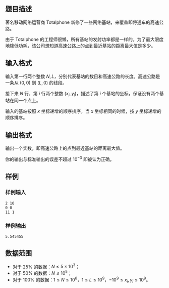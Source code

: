 ## 题目描述

著名移动网络运营商 Totalphone 新修了一些网络基站，来覆盖即将通车的高速公路。

由于 Totalphone 的工程师很懒，所有基站的发射功率都是一样的。为了最大限度地降低功耗，该公司想知道高速公路上的点到最近基站的距离最大值是多少。

## 输入格式

输入第一行两个整数 $N,L$，分别代表基站的数目和高速公路的长度。高速公路是一条从 $(0,0)$ 到 $(L,0)$ 的线段。

接下来 $N$ 行，第 $i$ 行两个整数 $(x_i,y_i)$，描述了第 $i$ 个基站的坐标，保证没有两个基站在同一个点上。

输入的基站按照 $x$ 坐标递增的顺序排序，当 $x$ 坐标相同的时候，按 $y$ 坐标递增的顺序排序。

## 输出格式

输出一个实数，即高速公路上的点到最近基站的距离最大值。

你的输出与标准输出的误差不超过 $10^{-3}$ 即被认为正确。

## 样例

### 样例输入

```plain
2 10
0 0
11 1
```

### 样例输出

```plain
5.545455
```

## 数据范围

- 对于 $25\%$ 的数据：$N \leq 5 \times 10^3$；
- 对于 $50\%$ 的数据：$N \leq 10^5$；
- 对于 $100\%$ 的数据：$1 \leq N \leq 10^6$，$1 \leq L \leq 10^9$，$-10^9 \leq x_i,y_i \leq 10^9$。